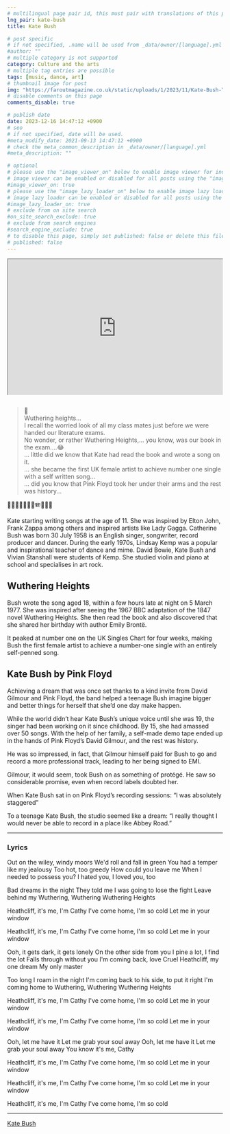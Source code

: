 ```yaml
---
# multilingual page pair id, this must pair with translations of this page. (This name must be unique)
lng_pair: kate-bush
title: Kate Bush

# post specific
# if not specified, .name will be used from _data/owner/[language].yml
#author: ""
# multiple category is not supported
category: Culture and the arts
# multiple tag entries are possible
tags: [music, dance, art]
# thumbnail image for post
img: "https://faroutmagazine.co.uk/static/uploads/1/2023/11/Kate-Bush-The-Dreaming-1982-Far-Out-Magazine-F.jpg"
# disable comments on this page
comments_disable: true

# publish date
date: 2023-12-16 14:47:12 +0900
# seo
# if not specified, date will be used.
#meta_modify_date: 2021-09-13 14:47:12 +0900
# check the meta_common_description in _data/owner/[language].yml
#meta_description: ""

# optional
# please use the "image_viewer_on" below to enable image viewer for individual pages or posts (_posts/ or [language]/_posts folders).
# image viewer can be enabled or disabled for all posts using the "image_viewer_posts: true" setting in _data/conf/main.yml.
#image_viewer_on: true
# please use the "image_lazy_loader_on" below to enable image lazy loader for individual pages or posts (_posts/ or [language]/_posts folders).
# image lazy loader can be enabled or disabled for all posts using the "image_lazy_loader_posts: true" setting in _data/conf/main.yml.
#image_lazy_loader_on: true
# exclude from on site search
#on_site_search_exclude: true
# exclude from search engines
#search_engine_exclude: true
# to disable this page, simply set published: false or delete this file
# published: false
---
```


<!-- note must use embeded link for youtube to allow -->
<div style="position:relative;padding-bottom:56.25%;padding-top:35px;height:0;margin-bottom:2em;overflow:hidden">
    <iframe style="position:absolute;top:0;left:0;width:100%;height:100%"  src="https://www.youtube.com/embed/Fk-4lXLM34g?si=4oG7Su96In7UBCUP" title="YouTube video player"  allowfullscreen>
    </iframe>
</div>

> 🤔 \
> Wuthering heights... \
> I recall the worried look of all my class mates just before we were handed our literature exams. \
> No wonder, or rather Wuthering Heights,... you know, was our book in the exam....😂 \
> ... little did we know that Kate had read the book and wrote a song on it. \
> ... she became the first UK female artist to achieve number one single with a self written song... \
> ... did you know that Pink Floyd took her under their arms and the rest was history...

🎤🎼🎹🪇🥁🎷🎺🪗💃🕺🪭

Kate starting writing songs at the age of 11.
She was inspired by Elton John, Frank Zappa among others and inspired artists like Lady Gagga.
Catherine Bush was born 30 July 1958 is an English singer, songwriter, record producer and dancer.
During the early 1970s, Lindsay Kemp was a popular and inspirational teacher of dance and mime.
David Bowie, Kate Bush and Vivian Stanshall were students of Kemp.
She studied violin and piano at school and specialises in art rock.

## Wuthering Heights

Bush wrote the song aged 18, within a few hours late at night on 5 March 1977. She was inspired after seeing the 1967 BBC adaptation of the 1847 novel Wuthering Heights. She then read the book and also discovered that she shared her birthday with author Emily Brontë.

It peaked at number one on the UK Singles Chart for four weeks, making Bush the first female artist to achieve a number-one single with an entirely self-penned song.

## Kate Bush by Pink Floyd

Achieving a dream that was once set thanks to a kind invite from David Gilmour and Pink Floyd, the band helped a teenage Bush imagine bigger and better things for herself that she’d one day make happen.

While the world didn’t hear Kate Bush’s unique voice until she was 19, the singer had been working on it since childhood. By 15, she had amassed over 50 songs. With the help of her family, a self-made demo tape ended up in the hands of Pink Floyd’s David Gilmour, and the rest was history.

He was so impressed, in fact, that Gilmour himself paid for Bush to go and record a more professional track, leading to her being signed to EMI.

Gilmour, it would seem, took Bush on as something of protégé. He saw so considerable promise, even when record labels doubted her.

When Kate Bush sat in on Pink Floyd’s recording sessions: “I was absolutely staggered”

To a teenage Kate Bush, the studio seemed like a dream: “I really thought I would never be able to record in a place like Abbey Road.”

---

### Lyrics

Out on the wiley, windy moors
We'd roll and fall in green
You had a temper like my jealousy
Too hot, too greedy
How could you leave me
When I needed to possess you?
I hated you, I loved you, too

Bad dreams in the night
They told me I was going to lose the fight
Leave behind my Wuthering, Wuthering
Wuthering Heights

Heathcliff, it's me, I'm Cathy
I've come home, I'm so cold
Let me in your window

Heathcliff, it's me, I'm Cathy
I've come home, I'm so cold
Let me in your window

Ooh, it gets dark, it gets lonely
On the other side from you
I pine a lot, I find the lot
Falls through without you
I'm coming back, love
Cruel Heathcliff, my one dream
My only master

Too long I roam in the night
I'm coming back to his side, to put it right
I'm coming home to Wuthering, Wuthering
Wuthering Heights

Heathcliff, it's me, I'm Cathy
I've come home, I'm so cold
Let me in your window

Heathcliff, it's me, I'm Cathy
I've come home, I'm so cold
Let me in your window

Ooh, let me have it
Let me grab your soul away
Ooh, let me have it
Let me grab your soul away
You know it's me, Cathy

Heathcliff, it's me, I'm Cathy
I've come home, I'm so cold
Let me in your window

Heathcliff, it's me, I'm Cathy
I've come home, I'm so cold
Let me in your window

Heathcliff, it's me, I'm Cathy
I've come home, I'm so cold

---

[Kate Bush](https://faroutmagazine.co.uk/when-kate-bush-sat-in-on-pink-floyd-recording-sessions/)
